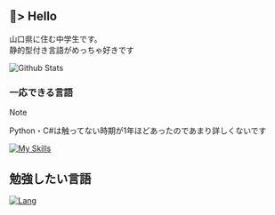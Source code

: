 ## 👋> Hello 
山口県に住む中学生です。<br/>
静的型付き言語がめっちゃ好きです

![Github Stats](https://github-readme-stats.vercel.app/api?username=souichim&show_icons=true&theme=radical)
### 一応できる言語
> [!NOTE]  
> Python・C#は触ってない時期が1年ほどあったのであまり詳しくないです

[![My Skills](https://skillicons.dev/icons?i=cs,py,js,ts,html,css)](https://skillicons.dev)

## 勉強したい言語
[![Lang](https://skillicons.dev/icons?i=java,spring,go,rust,nim,kotlin,dart)](https://skillicons.dev)
